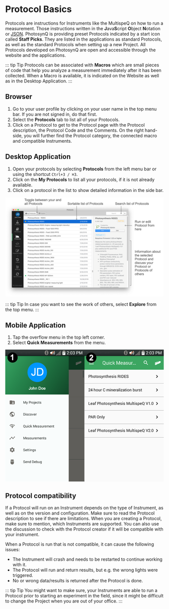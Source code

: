 # Protocol Basics

Protocols are instructions for Instruments like the MultispeQ on how to run a measurement. Those instructions written in the **J**ava**S**cript **O**bject **N**otation or [JSON][JSON_URL]. PhotosynQ is providing preset Protocols indicated by a <i class="fa fa-star text-warning"></i> start icon called **Staff Picks**. They are listed in the applications as standard Protocols, as well as the standard Protocols when setting up a new Project. All Protocols developed on PhotosynQ are open and accessible through the website and the applications.

::: tip Tip
Protocols can be associated with **Macros** which are small pieces of code that help you analyze a measurement immediately after it has been collected. When a Macro is available, it is indicated on the Website as well as in the Desktop Application.
:::

## Browser

1. Go to your user profile by clicking on your user name in the top menu bar. If you are not signed in, do that first.
2. Select the **Protocols** tab to list all of your Protocols.
3. Click on a Protocol to get to the Protocol page with the Protocol description, the Protocol Code and the Comments. On the right hand-side, you will further find the Protocol category, the connected macro and compatible Instruments.

## Desktop Application

1. Open your protocols by selecting **Protocols** from the left menu bar or using the shortcut `Ctrl+3 / ⌘3`.
2. Click on the **My Protocols** to list all your protocols, if it is not already available.
3. Click on a protocol in the list to show detailed information in the side bar.

![View Protocols within the Desktop Application](./images/protocols-list.png)

::: tip Tip
In case you want to see the work of others, select **Explore** from the top menu.
:::

## Mobile Application

1. Tap the <i class="fa fa-bars"></i> overflow menu in the top left corner.
2. Select **Quick Measurements** from the menu.

![View Protocols within the Mobile Android Application](./images/android-quick-measurements.png)

## Protocol compatibility

If a Protocol will run on an Instrument depends on the type of Instrument, as well as on the version and configuration. Make sure to read the Protocol description to see if there are limitations. When you are creating a Protocol, make sure to mention, which Instruments are supported. You can also use the discussion to check with the Protocol creator if it will be compatible with your instrument.

When a Protocol is run that is not compatible, it can cause the following issues:

+ The Instrument will crash and needs to be restarted to continue working with it.
+ The Protocol will run and return results, but e.g. the wrong lights were triggered.
+ No or wrong data/results is returned after the Protocol is done.

::: tip Tip
You might want to make sure, your Instruments are able to run a Protocol prior to starting an experiment in the field, since it might be difficult to change the Project when you are out of your office.
:::

[JSON_URL]: https://www.w3schools.com/js/js_json_intro.asp
